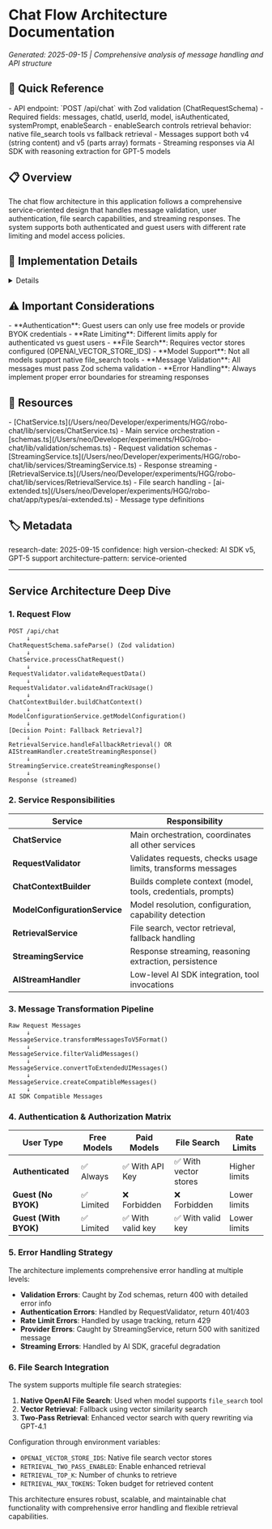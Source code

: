 # Chat Flow Architecture Documentation

_Generated: 2025-09-15 | Comprehensive analysis of message handling and API structure_

## 🎯 Quick Reference

<key-points>
- API endpoint: `POST /api/chat` with Zod validation (ChatRequestSchema)
- Required fields: messages, chatId, userId, model, isAuthenticated, systemPrompt, enableSearch
- enableSearch controls retrieval behavior: native file_search tools vs fallback retrieval
- Messages support both v4 (string content) and v5 (parts array) formats
- Streaming responses via AI SDK with reasoning extraction for GPT-5 models
</key-points>

## 📋 Overview

<summary>
The chat flow architecture in this application follows a comprehensive service-oriented design that handles message validation, user authentication, file search capabilities, and streaming responses. The system supports both authenticated and guest users with different rate limiting and model access policies.
</summary>

## 🔧 Implementation Details

<details>

### API Endpoint Structure

The main chat endpoint at `/api/chat` follows this flow:

1. **Request Validation** (ChatRequestSchema via Zod)
2. **Service Delegation** (ChatService.processChatRequest)
3. **Context Building** (ChatContextBuilder)
4. **Retrieval Decision** (RetrievalService)
5. **Streaming Response** (StreamingService)

### Required Request Format

```typescript
interface ChatRequest {
  messages: ExtendedUIMessage[];          // REQUIRED: Array of chat messages
  chatId: string;                         // REQUIRED: Chat session identifier
  userId: string;                         // REQUIRED: User identifier (authenticated or guest)
  model: string;                          // REQUIRED: Model ID (e.g., "gpt-4", "claude-3")
  isAuthenticated: boolean;               // REQUIRED: Authentication status
  systemPrompt: string;                   // REQUIRED: System prompt for the conversation
  enableSearch: boolean;                  // REQUIRED: Enable file search/retrieval

  // OPTIONAL fields
  message_group_id?: string;              // Optional: Message grouping identifier
  reasoningEffort?: 'low' | 'medium' | 'high';  // Optional: Default 'medium'
  verbosity?: 'low' | 'medium' | 'high'; // Optional: Default 'medium'
  reasoningSummary?: 'auto' | 'detailed'; // Optional: Default 'auto'
  context?: 'chat';                       // Optional: Context type
  personalityMode?: 'safety-focused' | 'technical-expert' | 'friendly-assistant';
}
```

### Message Structure

Messages support both AI SDK v4 and v5 formats:

```typescript
interface ExtendedUIMessage {
  id: string;
  role: 'user' | 'assistant' | 'system';

  // Content formats (v4 compatibility)
  content?: string | Array<{
    type: string;
    text?: string;
    [key: string]: unknown;
  }>;

  // v5 parts format
  parts?: MessagePart[];

  // Timestamps
  createdAt?: Date;
  updatedAt?: Date;

  // File attachments
  experimental_attachments?: Array<{
    name: string;
    contentType: string;
    url: string;
    size?: number;
  }>;

  // AI-specific fields
  model?: string;
  provider?: string;
  reasoning?: Array<{ type: 'text'; text: string }>;
  langsmithRunId?: string | null;
}
```

### enableSearch Flag Behavior

The `enableSearch` flag controls retrieval behavior:

**When enableSearch = true:**
- If model supports native file_search tools → Use native OpenAI file search
- If model doesn't support file_search → Use fallback retrieval (vector/two-pass)

**When enableSearch = false:**
- No retrieval performed
- Standard chat completion without file search

**Retrieval Decision Logic:**
```typescript
// In RetrievalService.shouldUseFallbackRetrieval()
function shouldUseFallbackRetrieval(
  enableSearch: boolean,
  modelSupportsFileSearchTools: boolean
): boolean {
  return enableSearch && !modelSupportsFileSearchTools;
}
```

### Client-Side Integration

Example client-side usage with AI SDK v5:

```typescript
import { useChat } from '@ai-sdk/react';
import { DefaultChatTransport } from 'ai';

const { sendMessage } = useChat({
  transport: new DefaultChatTransport({
    api: '/api/chat',
  }),
  experimental_throttle: 60,
  onFinish: ({ message }) => {
    // Handle completion
  },
  onError: (error) => {
    // Handle errors
  },
});

// Send message with proper format
await sendMessage(
  { text: userInput },
  {
    body: {
      chatId: 'chat-123',
      userId: 'user-456',
      model: 'gpt-4',
      isAuthenticated: true,
      systemPrompt: 'You are a helpful assistant',
      enableSearch: false,
      reasoningEffort: 'medium',
      verbosity: 'low',
      reasoningSummary: 'auto',
      context: 'chat'
    }
  }
);
```

</details>

## ⚠️ Important Considerations

<warnings>
- **Authentication**: Guest users can only use free models or provide BYOK credentials
- **Rate Limiting**: Different limits apply for authenticated vs guest users
- **File Search**: Requires vector stores configured (OPENAI_VECTOR_STORE_IDS)
- **Model Support**: Not all models support native file_search tools
- **Message Validation**: All messages must pass Zod schema validation
- **Error Handling**: Always implement proper error boundaries for streaming responses
</warnings>

## 🔗 Resources

<references>
- [ChatService.ts](/Users/neo/Developer/experiments/HGG/robo-chat/lib/services/ChatService.ts) - Main service orchestration
- [schemas.ts](/Users/neo/Developer/experiments/HGG/robo-chat/lib/validation/schemas.ts) - Request validation schemas
- [StreamingService.ts](/Users/neo/Developer/experiments/HGG/robo-chat/lib/services/StreamingService.ts) - Response streaming
- [RetrievalService.ts](/Users/neo/Developer/experiments/HGG/robo-chat/lib/services/RetrievalService.ts) - File search handling
- [ai-extended.ts](/Users/neo/Developer/experiments/HGG/robo-chat/app/types/ai-extended.ts) - Message type definitions
</references>

## 🏷️ Metadata

<meta>
research-date: 2025-09-15
confidence: high
version-checked: AI SDK v5, GPT-5 support
architecture-pattern: service-oriented
</meta>

---

## Service Architecture Deep Dive

### 1. Request Flow

```
POST /api/chat
     ↓
ChatRequestSchema.safeParse() (Zod validation)
     ↓
ChatService.processChatRequest()
     ↓
RequestValidator.validateRequestData()
     ↓
RequestValidator.validateAndTrackUsage()
     ↓
ChatContextBuilder.buildChatContext()
     ↓
ModelConfigurationService.getModelConfiguration()
     ↓
[Decision Point: Fallback Retrieval?]
     ↓
RetrievalService.handleFallbackRetrieval() OR AIStreamHandler.createStreamingResponse()
     ↓
StreamingService.createStreamingResponse()
     ↓
Response (streamed)
```

### 2. Service Responsibilities

| Service | Responsibility |
|---------|---------------|
| **ChatService** | Main orchestration, coordinates all other services |
| **RequestValidator** | Validates requests, checks usage limits, transforms messages |
| **ChatContextBuilder** | Builds complete context (model, tools, credentials, prompts) |
| **ModelConfigurationService** | Model resolution, configuration, capability detection |
| **RetrievalService** | File search, vector retrieval, fallback handling |
| **StreamingService** | Response streaming, reasoning extraction, persistence |
| **AIStreamHandler** | Low-level AI SDK integration, tool invocations |

### 3. Message Transformation Pipeline

```
Raw Request Messages
     ↓
MessageService.transformMessagesToV5Format()
     ↓
MessageService.filterValidMessages()
     ↓
MessageService.convertToExtendedUIMessages()
     ↓
MessageService.createCompatibleMessages()
     ↓
AI SDK Compatible Messages
```

### 4. Authentication & Authorization Matrix

| User Type | Free Models | Paid Models | File Search | Rate Limits |
|-----------|-------------|-------------|-------------|-------------|
| **Authenticated** | ✅ Always | ✅ With API Key | ✅ With vector stores | Higher limits |
| **Guest (No BYOK)** | ✅ Limited | ❌ Forbidden | ❌ Forbidden | Lower limits |
| **Guest (With BYOK)** | ✅ Limited | ✅ With valid key | ✅ With valid key | Lower limits |

### 5. Error Handling Strategy

The architecture implements comprehensive error handling at multiple levels:

- **Validation Errors**: Caught by Zod schemas, return 400 with detailed error info
- **Authentication Errors**: Handled by RequestValidator, return 401/403
- **Rate Limit Errors**: Handled by usage tracking, return 429
- **Provider Errors**: Caught by StreamingService, return 500 with sanitized message
- **Streaming Errors**: Handled by AI SDK, graceful degradation

### 6. File Search Integration

The system supports multiple file search strategies:

1. **Native OpenAI File Search**: Used when model supports `file_search` tool
2. **Vector Retrieval**: Fallback using vector similarity search
3. **Two-Pass Retrieval**: Enhanced vector search with query rewriting via GPT-4.1

Configuration through environment variables:
- `OPENAI_VECTOR_STORE_IDS`: Native file search vector stores
- `RETRIEVAL_TWO_PASS_ENABLED`: Enable enhanced retrieval
- `RETRIEVAL_TOP_K`: Number of chunks to retrieve
- `RETRIEVAL_MAX_TOKENS`: Token budget for retrieved content

This architecture ensures robust, scalable, and maintainable chat functionality with comprehensive error handling and flexible retrieval capabilities.